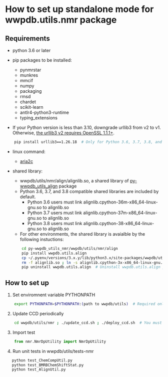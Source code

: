 # How to set up standalone mode for wwpdb.utils.nmr package

## Requirements
- python 3.6 or later

- pip packages to be installed:
	- pynmrstar
	- munkres
	- mmcif
	- numpy
	- packaging
	- rmsd
	- chardet
	- scikit-learn
	- antlr4-python3-runtime
	- typing_extensions

- If your Python version is less than 3.10, downgrade urllib3 from v2 to v1. Otherwise, [the urllib3 v2 requires OpenSSL 1.1.1+](https://github.com/urllib3/urllib3/issues/2168).
```bash
    pip install urllib3==1.26.18  # Only for Python 3.6, 3.7, 3.8, and 3.9 users.
```

- linux command:
	- [aria2c](https://aria2.github.io)

- shared library:
	- wwpdb/utils/nmr/align/alignlib.so, a shared library of [py-wwpdb_utils_align](https://github.com/wwPDB/py-wwpdb_utils_align) package
	- Python 3.6, 3.7, and 3.8 compatible shared libraries are included by default.
	  	- Python 3.6 users must link alignlib.cpython-36m-x86_64-linux-gnu.so to alignlib.so
	  	- Python 3.7 users must link alignlib.cpython-37m-x86_64-linux-gnu.so to alignlib.so
	  	- Python 3.8 users must link alignlib.cpython-38-x86_64-linux-gnu.so to alignlib.so
	- For other environments, the shared library is avaialble by the following instuctions:
	```bash
		cd py-wwpdb_utils_nmr/wwpdb/utils/nmr/align
		pip install wwpdb.utils.align
		cp ~/.pyenv/versions/3.x.y/lib/python3.x/site-packages/wwpdb/utils/align/alignlib.cpython-3x-x86_64-linux-gnu.so .  # Please rewrite 'x' and 'y' with digits.
		rm -f alignlib.so ; ln -s alignlib.cpython-3x-x86_64-linux-gnu.so alignlib.so  Please rewrite 'x' with digit.
		pip uninstall wwpdb.utils.align  # Uninstall wwpdb.utils.align package without affecting standalone mode.
	```

## How to set up
1. Set enviromnent variable PYTHONPATH 
```bash
    export PYTHONPATH=$PYTHONPATH:(path to wwpdb/utils)  # Required only the first time.
```

2. Update CCD periodically
```bash
    cd wwpdb/utils/nmr ; ./update_ccd.sh ; ./deploy_ccd.sh  # You must run this command every Wednesday UTC+00:00.
```

3. Import test
```python
    from nmr.NmrDpUtility import NmrDpUtility
```

4. Run unit tests in wwpdb/utils/tests-nmr
```bash
   python test_ChemCompUtil.py
   python test_BMRBChemShiftStat.py
   python test_AlignUtil.py
```
